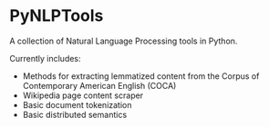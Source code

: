 # PyNLPTools

A collection of Natural Language Processing tools in Python.

Currently includes:
- Methods for extracting lemmatized content from the Corpus of Contemporary American English (COCA)
- Wikipedia page content scraper
- Basic document tokenization
- Basic distributed semantics